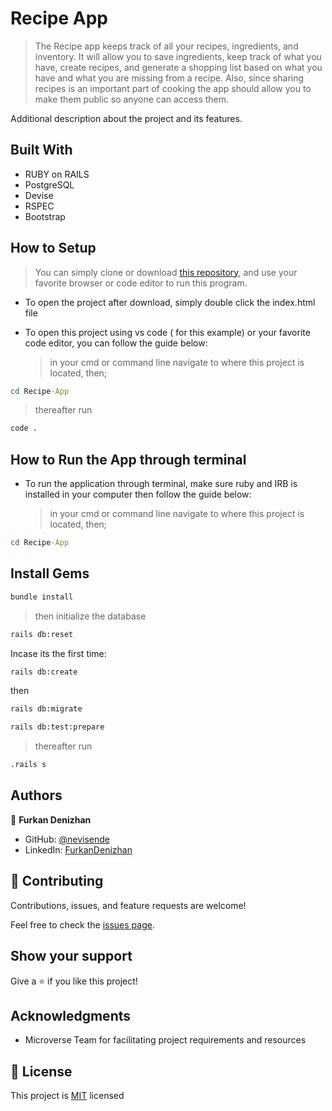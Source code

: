 # Recipe App

> The Recipe app keeps track of all your recipes, ingredients, and inventory. It will allow you to save ingredients, 
keep track of what you have, create recipes, and generate a shopping list  based on what you have and what you are missing 
from a recipe. Also, since sharing recipes is an important part of cooking the app should allow you to make them public so anyone can access them.


Additional description about the project and its features.

## Built With

- RUBY on RAILS
- PostgreSQL
- Devise
- RSPEC
- Bootstrap


## How to Setup

> You can simply clone or download [this repository](https://github.com/lily-coder/recipe-app/), and use your favorite browser or code editor to run this program.
- To open the project after download, simply double click the index.html file

- To open this project using vs code ( for this example) or your favorite code editor, you can follow the guide below:
  > in your cmd or command line navigate to where this project is located, then;
```cmd
cd Recipe-App
```

> thereafter run
```cmd
code .
```

## How to Run the App through terminal

- To run the application through terminal, make sure ruby and IRB is installed in your computer then follow the guide below:
  > in your cmd or command line navigate to where this project is located, then;
```cmd
cd Recipe-App
```

## Install Gems

```cmd
bundle install
```
> then initialize the database
```cmd
rails db:reset
```
Incase its the first time:

```cmd
rails db:create
```
then

```cmd
rails db:migrate
```

```cmd
rails db:test:prepare
```
> thereafter run
```cmd
.rails s
```

## Authors

👤 **Furkan Denizhan**

- GitHub: [@nevisende](https://github.com/nevisende)
- LinkedIn: [FurkanDenizhan](https://linkedin.com/in/furkan-denizhan)

## 🤝 Contributing

Contributions, issues, and feature requests are welcome!

Feel free to check the [issues page](../../issues/).

## Show your support

Give a ⭐️ if you like this project!

## Acknowledgments

- Microverse Team for facilitating project requirements and resources

## 📝 License

This project is [MIT](./LICENSE) licensed